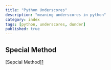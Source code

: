 ```yaml
---
title: "Python Underscores"                                                     
description: "meaning underscores in python"
category: index                                                                    
tags: [python, underscores, dunder]                                             
published: true                                                                    
---                                                                                
```

                                                                                
## Special Method                                                               
[Sepcial Method][1](https://dbader.org/blog/meaning-of-underscores-in-python#.WSfGjd2DzoE.twitter "언더스코어")
                                                                                   
